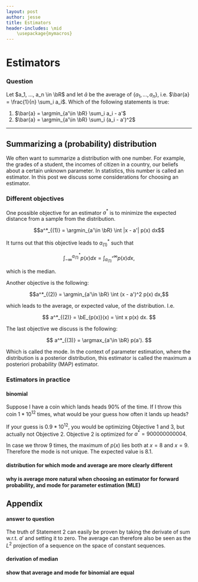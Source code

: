 ```yaml
---
layout: post
author: jesse
title: Estimators
header-includes: \mid 
    \usepackage{mymacros}
---
```


# Estimators

### Question

Let $a_1, ..., a_n \in \bR$ and let $\bar{a}$ be the average of $\{a_1, ..., a_n\}$, i.e. $\bar{a} = \frac{1}{n} \sum_i a_i$. Which of the following statements is true:

1. $\bar{a} = \argmin_{a'\in \bR} \sum_i a_i - a'$ 
2. $\bar{a} = \argmin_{a'\in \bR} \sum_i (a_i - a')^2$ 

---

## Summarizing a (probability) distribution

We often want to summarize a distribution with one number. For example, the grades of a student, the incomes of citizen in a country, our beliefs about a certain unknown parameter. In statistics, this number is called an estimator. In this post we discuss some considerations for choosing an estimator. 

### Different objectives

One possible objective for an estimator $a^*$ is to minimize the expected distance from a sample from the distribution. 

$$a^*_{(1)} =  \argmin_{a'\in \bR} \int |x - a'| p(x) dx$$

It turns out that this objective leads to $a^*_{(1)}$ such that 

$$ \int_{-\infty}^{a^*_{(1)}} p(x) dx = \int^{\infty}_{a^*_{(1)}} p(x) dx,$$

which is the median. 

Another objective is the following:

$$a^*_{(2)} =  \argmin_{a'\in \bR} \int (x - a')^2 p(x) dx,$$

which leads to the average, or expected value, of the distribution. I.e.

$$ a^*_{(2)}  = \bE_{p(x)}(x) = \int x p(x) dx. $$

The last objective we discuss is the following:

$$ a^*_{(3)} = \argmax_{a'\in \bR} p(a').  $$

Which is called the mode. In the context of parameter estimation, where the distribution is a posterior distribution, this estimator is called the maximum a posteriori probability (MAP) estimator.  

### Estimators in practice


#### binomial 
Suppose I have a coin which lands heads 90% of the time. If I throw this coin $1 * 10^{12}$ times, what would be your guess how often it lands up heads?

If your guess is $0.9 * 10^{12}$, you would be optimizing Objective 1 and 3, but actually not Objective 2. Objective 2 is optimized for $a^* = 900000000004$. 

In case we throw $9$ times, the maximum of $p(x)$ lies both at $x = 8$ and $x = 9$.
Therefore the mode is not unique. The expected value is $8.1$. 

#### distribution for which mode and average are more clearly different

#### why is average more natural when choosing an estimator for forward probability, and mode for parameter estimation (MLE)


## Appendix

#### answer to question 
The truth of Statement 2 can easily be proven by taking the derivate of sum w.r.t. $a'$ and setting it to zero. The average can therefore also be seen as the 
$L^2$ 
projection of a sequence on the space of constant sequences. 

#### derivation of median

#### show that average and mode for binomial are equal